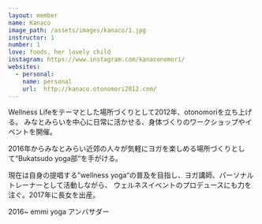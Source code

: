 ```yaml
---
layout: member
name: Kanaco
image_path: /assets/images/kanaco/1.jpg
instructor: 1
number: 1
love: foods, her lovely child
instagram: https://www.instagram.com/kanaconomori/
websites:
  - personal:
    name: personal
    url:  http://kanaco.otonomori2012.com/
---
```

<!-- TODO: update description -->
Wellness Lifeをテーマとした場所づくりとして2012年、otonomoriを立ち上げる。
みなとみらいを中心に日常に活かせる、身体づくりのワークショップやイベントを開催。

2016年からみなとみらい近郊の人々が気軽にヨガを楽しめる場所づくりとして“Bukatsudo yoga部“を手がける。

現在は自身の提唱する”wellness yoga“の普及を目指し、ヨガ講師、パーソナルトレーナーとして活動しながら、
ウェルネスイベントのプロデュースにも力を注ぐ。2017年に長女を出産。

2016~ emmi yoga アンバサダー
